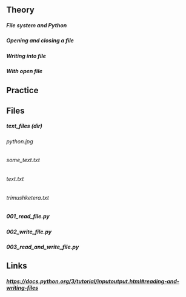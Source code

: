 ## Theory
##### File system and Python
##### Opening and closing a file
##### Writing into file
##### With open file

## Practice
#####

## Files
##### text_files (dir)
###### python.jpg
###### some_text.txt
###### text.txt
###### trimushketera.txt
#####
##### 001_read_file.py
##### 002_write_file.py
##### 003_read_and_write_file.py

## Links
##### https://docs.python.org/3/tutorial/inputoutput.html#reading-and-writing-files